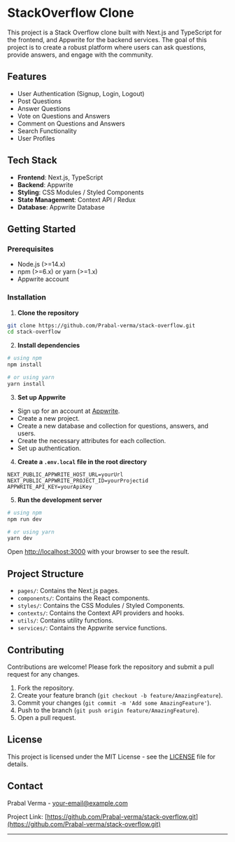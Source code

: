 # StackOverflow Clone

This project is a Stack Overflow clone built with Next.js and TypeScript for the frontend, and Appwrite for the backend services. The goal of this project is to create a robust platform where users can ask questions, provide answers, and engage with the community.

## Features

- User Authentication (Signup, Login, Logout)
- Post Questions
- Answer Questions
- Vote on Questions and Answers
- Comment on Questions and Answers
- Search Functionality
- User Profiles

## Tech Stack

- **Frontend**: Next.js, TypeScript
- **Backend**: Appwrite
- **Styling**: CSS Modules / Styled Components
- **State Management**: Context API / Redux
- **Database**: Appwrite Database

## Getting Started

### Prerequisites

- Node.js (>=14.x)
- npm (>=6.x) or yarn (>=1.x)
- Appwrite account

### Installation

1. **Clone the repository**

```bash
git clone https://github.com/Prabal-verma/stack-overflow.git
cd stack-overflow
```

2. **Install dependencies**

```bash
# using npm
npm install

# or using yarn
yarn install
```

3. **Set up Appwrite**

- Sign up for an account at [Appwrite](https://appwrite.io/).
- Create a new project.
- Create a new database and collection for questions, answers, and users.
- Create the necessary attributes for each collection.
- Set up authentication.

4. **Create a `.env.local` file in the root directory**

```env
NEXT_PUBLIC_APPWRITE_HOST_URL=yourUrl
NEXT_PUBLIC_APPWRITE_PROJECT_ID=yourProjectid
APPWRITE_API_KEY=yourApiKey
```

5. **Run the development server**

```bash
# using npm
npm run dev

# or using yarn
yarn dev
```

Open [http://localhost:3000](http://localhost:3000) with your browser to see the result.

## Project Structure

- `pages/`: Contains the Next.js pages.
- `components/`: Contains the React components.
- `styles/`: Contains the CSS Modules / Styled Components.
- `contexts/`: Contains the Context API providers and hooks.
- `utils/`: Contains utility functions.
- `services/`: Contains the Appwrite service functions.

## Contributing

Contributions are welcome! Please fork the repository and submit a pull request for any changes.

1. Fork the repository.
2. Create your feature branch (`git checkout -b feature/AmazingFeature`).
3. Commit your changes (`git commit -m 'Add some AmazingFeature'`).
4. Push to the branch (`git push origin feature/AmazingFeature`).
5. Open a pull request.

## License

This project is licensed under the MIT License - see the [LICENSE](LICENSE) file for details.

## Contact

Prabal Verma - [your-email@example.com](mailto:dev@prabalverma.me)

Project Link: [https://github.com/Prabal-verma/stack-overflow.git](https://github.com/Prabal-verma/stack-overflow.git)

---

